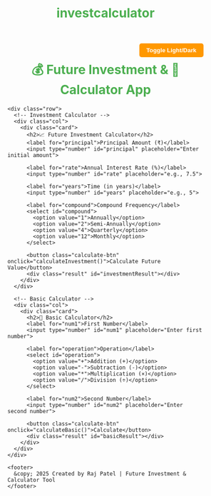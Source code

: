 # investcalculator
<!DOCTYPE html>
<html lang="en">
<head>
  <meta charset="UTF-8">
  <meta name="viewport" content="width=device-width, initial-scale=1.0">
  <title>Future Investment & Calculator App</title>
  <style>
    :root {
      --bg-light: #f9f9f9;
      --text-light: #111;
      --bg-dark: #121212;
      --text-dark: #f9f9f9;
      --primary: #4CAF50;
      --accent: #FF9800;
      --card-bg-light: #ffffff;
      --card-bg-dark: #1e1e1e;
    }

    body {
      margin: 0;
      font-family: 'Segoe UI', sans-serif;
      background-color: var(--bg-light);
      color: var(--text-light);
      transition: background-color 0.3s, color 0.3s;
    }

    .dark-mode {
      background-color: var(--bg-dark);
      color: var(--text-dark);
    }

    .container {
      max-width: 900px;
      margin: auto;
      padding: 2rem;
    }

    h1, h2 {
      text-align: center;
      color: var(--primary);
    }

    .toggle-btn {
      float: right;
      padding: 0.5rem 1rem;
      background: var(--accent);
      border: none;
      color: white;
      font-weight: bold;
      cursor: pointer;
      border-radius: 5px;
    }

    .card {
      background-color: var(--card-bg-light);
      border-radius: 10px;
      padding: 20px;
      margin-top: 20px;
      box-shadow: 0 4px 8px rgba(0,0,0,0.1);
      transition: background-color 0.3s;
    }

    .dark-mode .card {
      background-color: var(--card-bg-dark);
    }

    label {
      display: block;
      margin: 10px 0 5px;
    }

    input[type="number"], select {
      width: 100%;
      padding: 10px;
      border: 1px solid #ccc;
      border-radius: 5px;
      margin-bottom: 10px;
    }

    button.calculate-btn {
      background: var(--primary);
      color: white;
      padding: 10px;
      border: none;
      border-radius: 5px;
      width: 100%;
      font-size: 1rem;
      cursor: pointer;
    }

    .result {
      font-size: 1.2rem;
      margin-top: 10px;
      text-align: center;
      font-weight: bold;
      color: var(--accent);
    }

    .row {
      display: flex;
      flex-wrap: wrap;
      gap: 20px;
    }

    .col {
      flex: 1 1 45%;
      min-width: 300px;
    }

    footer {
      text-align: center;
      margin-top: 40px;
      color: gray;
    }
  </style>
</head>
<body>
  <div class="container">
    <button class="toggle-btn" onclick="toggleMode()">Toggle Light/Dark</button>
    <h1>💰 Future Investment & 🧮 Calculator App</h1>

    <div class="row">
      <!-- Investment Calculator -->
      <div class="col">
        <div class="card">
          <h2>📈 Future Investment Calculator</h2>
          <label for="principal">Principal Amount (₹)</label>
          <input type="number" id="principal" placeholder="Enter initial amount">

          <label for="rate">Annual Interest Rate (%)</label>
          <input type="number" id="rate" placeholder="e.g., 7.5">

          <label for="years">Time (in years)</label>
          <input type="number" id="years" placeholder="e.g., 5">

          <label for="compound">Compound Frequency</label>
          <select id="compound">
            <option value="1">Annually</option>
            <option value="2">Semi-Annually</option>
            <option value="4">Quarterly</option>
            <option value="12">Monthly</option>
          </select>

          <button class="calculate-btn" onclick="calculateInvestment()">Calculate Future Value</button>
          <div class="result" id="investmentResult"></div>
        </div>
      </div>

      <!-- Basic Calculator -->
      <div class="col">
        <div class="card">
          <h2>🧮 Basic Calculator</h2>
          <label for="num1">First Number</label>
          <input type="number" id="num1" placeholder="Enter first number">

          <label for="operation">Operation</label>
          <select id="operation">
            <option value="+">Addition (+)</option>
            <option value="-">Subtraction (-)</option>
            <option value="*">Multiplication (×)</option>
            <option value="/">Division (÷)</option>
          </select>

          <label for="num2">Second Number</label>
          <input type="number" id="num2" placeholder="Enter second number">

          <button class="calculate-btn" onclick="calculateBasic()">Calculate</button>
          <div class="result" id="basicResult"></div>
        </div>
      </div>
    </div>
    
    <footer>
      &copy; 2025 Created by Raj Patel | Future Investment & Calculator Tool
    </footer>
  </div>

  <script>
    function calculateInvestment() {
      const principal = parseFloat(document.getElementById('principal').value);
      const rate = parseFloat(document.getElementById('rate').value) / 100;
      const years = parseFloat(document.getElementById('years').value);
      const compound = parseInt(document.getElementById('compound').value);

      if (isNaN(principal) || isNaN(rate) || isNaN(years) || isNaN(compound)) {
        document.getElementById('investmentResult').innerText = "❌ Please fill in all fields.";
        return;
      }

      const amount = principal * Math.pow((1 + rate / compound), compound * years);
      const futureValue = amount.toFixed(2);
      document.getElementById('investmentResult').innerText = `📊 Future Value: ₹${futureValue}`;
    }

    function calculateBasic() {
      const num1 = parseFloat(document.getElementById('num1').value);
      const num2 = parseFloat(document.getElementById('num2').value);
      const op = document.getElementById('operation').value;

      if (isNaN(num1) || isNaN(num2)) {
        document.getElementById('basicResult').innerText = "❌ Enter both numbers.";
        return;
      }

      let result;
      switch (op) {
        case '+': result = num1 + num2; break;
        case '-': result = num1 - num2; break;
        case '*': result = num1 * num2; break;
        case '/':
          if (num2 === 0) {
            document.getElementById('basicResult').innerText = "❌ Cannot divide by zero.";
            return;
          }
          result = num1 / num2;
          break;
      }

      document.getElementById('basicResult').innerText = `✅ Result: ${result.toFixed(2)}`;
    }

    function toggleMode() {
      document.body.classList.toggle('dark-mode');
    }
  </script>
</body>
</html>
